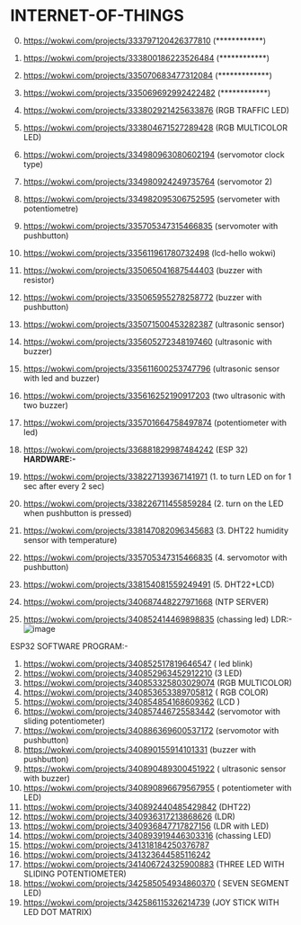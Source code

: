 # INTERNET-OF-THINGS
0.    https://wokwi.com/projects/333797120426377810      (************)
0.    https://wokwi.com/projects/333800186223526484      (************)
0.    https://wokwi.com/projects/335070683477312084      (*************)
0.    https://wokwi.com/projects/335069692992422482      (************)


1.    https://wokwi.com/projects/333802921425633876      (RGB TRAFFIC LED)
2.    https://wokwi.com/projects/333804671527289428      (RGB  MULTICOLOR LED)
3.    https://wokwi.com/projects/334980963080602194      (servomotor clock type)
3.    https://wokwi.com/projects/334980924249735764      (servomotor 2)
4.    https://wokwi.com/projects/334982095306752595      (servometer with potentiometre)
5.    https://wokwi.com/projects/335705347315466835      (servomoter with pushbutton)
6.    https://wokwi.com/projects/335611961780732498      (lcd-hello wokwi)
7.    https://wokwi.com/projects/335065041687544403      (buzzer with resistor)
8.    https://wokwi.com/projects/335065955278258772      (buzzer with pushbutton)
9.    https://wokwi.com/projects/335071500453282387      (ultrasonic sensor)
10.   https://wokwi.com/projects/335605272348197460      (ultrasonic with buzzer)
11.   https://wokwi.com/projects/335611600253747796      (ultrasonic sensor with led and buzzer)
12.   https://wokwi.com/projects/335616252190917203      (two ultrasonic with two buzzer)
13.   https://wokwi.com/projects/335701664758497874      (potentiometer with led)
14.   https://wokwi.com/projects/336881829987484242      (ESP 32)  
**HARDWARE:-**
1.   https://wokwi.com/projects/338227139367141971      (1. to turn LED on for 1 sec after every 2 sec)
2.   https://wokwi.com/projects/338226711455859284      (2. turn on the LED when pushbutton is pressed)
3.   https://wokwi.com/projects/338147082096345683      (3. DHT22 humidity sensor with temperature)
4.   https://wokwi.com/projects/335705347315466835      (4. servomotor with pushbutton)
5.   https://wokwi.com/projects/338154081559249491      (5. DHT22+LCD)
6.   https://wokwi.com/projects/340687448227971668      (NTP SERVER)<br>
7.   https://wokwi.com/projects/340852414469898835      (chassing led)
LDR:-<br>
![image](https://user-images.githubusercontent.com/97940151/183366725-20c639c8-8abc-4d97-ab91-6a113f22640e.png)<br>



ESP32 SOFTWARE PROGRAM:-<br>
1.   https://wokwi.com/projects/340852517819646547     ( led blink)
2.   https://wokwi.com/projects/340852963452912210     (3 LED)
3.   https://wokwi.com/projects/340853325803029074      (RGB MULTICOLOR)
3.   https://wokwi.com/projects/340853653389705812     ( RGB COLOR)
4.   https://wokwi.com/projects/340854854168609362     (LCD )
6.   https://wokwi.com/projects/340857446725583442     (servomotor with sliding potentiometer)
5.   https://wokwi.com/projects/340886369600537172 (servomotor with pushbutton)
7.   https://wokwi.com/projects/340890155914101331 (buzzer with pushbutton)
8.   https://wokwi.com/projects/340890489300451922 ( ultrasonic sensor with buzzer)
9.   https://wokwi.com/projects/340890896679567955 ( potentiometer with LED)
10.  https://wokwi.com/projects/340892440485429842 (DHT22)
11.  https://wokwi.com/projects/340936317213868626 (LDR)
12.  https://wokwi.com/projects/340936847717827156 (LDR with LED)
13.  https://wokwi.com/projects/340893919446303316   (chassing LED)
14.  https://wokwi.com/projects/341318184250376787
15.  https://wokwi.com/projects/341323644585116242
16.  https://wokwi.com/projects/341406724325900883 (THREE LED WITH SLIDING POTENTIOMETER)
17.  https://wokwi.com/projects/342585054934860370 ( SEVEN SEGMENT LED)
18.  https://wokwi.com/projects/342586115326214739  (JOY STICK WITH LED DOT MATRIX)
